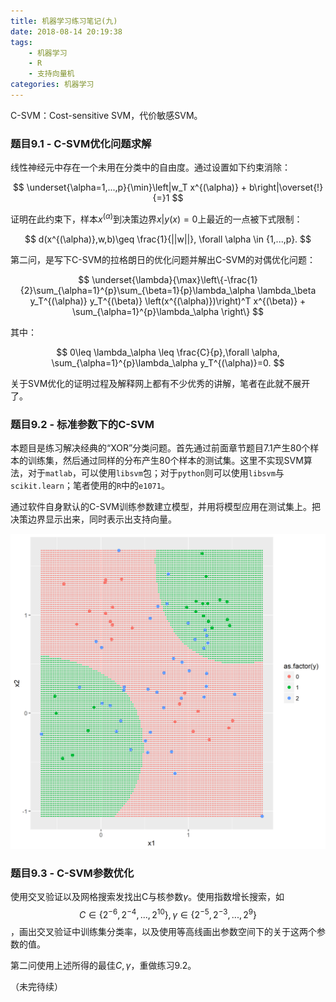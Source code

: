 ```yaml
---
title: 机器学习练习笔记(九)
date: 2018-08-14 20:19:38
tags:
    - 机器学习
    - R
    - 支持向量机
categories: 机器学习
---
```


C-SVM：Cost-sensitive SVM，代价敏感SVM。

### 题目9.1 - C-SVM优化问题求解

线性神经元中存在一个未用在分类中的自由度。通过设置如下约束消除：

$$
\underset{\alpha=1,...,p}{\min}\left|w_T x^{(\alpha)} + b\right|\overset{!}{=}1
$$

证明在此约束下，样本$x^{(\alpha)}$到决策边界${x|y(x)=0}$上最近的一点被下式限制：

$$
d(x^{(\alpha)},w,b)\geq \frac{1}{||w||}, \forall \alpha \in {1,...,p}.
$$

第二问，是写下C-SVM的拉格朗日的优化问题并解出C-SVM的对偶优化问题：

$$
\underset{\lambda}{\max}\left\{-\frac{1}{2}\sum_{\alpha=1}^{p}\sum_{\beta=1}{p}\lambda_\alpha \lambda_\beta y_T^{(\alpha)} y_T^{(\beta)} \left(x^{(\alpha)})\right)^T x^{(\beta)} + \sum_{\alpha=1}^{p}\lambda_\alpha \right\}
$$

其中：

$$
0\leq \lambda_\alpha \leq \frac{C}{p},\forall \alpha, \sum_{\alpha=1}^{p}\lambda_\alpha y_T^{(\alpha)}=0.
$$

关于SVM优化的证明过程及解释网上都有不少优秀的讲解，笔者在此就不展开了。

### 题目9.2 - 标准参数下的C-SVM

本题目是练习解决经典的“XOR”分类问题。首先通过前面章节题目7.1产生80个样本的训练集，然后通过同样的分布产生80个样本的测试集。这里不实现SVM算法，对于`matlab`，可以使用`libsvm`包；对于`python`则可以使用`libsvm`与`scikit.learn`；笔者使用的`R`中的`e1071`。

通过软件自身默认的C-SVM训练参数建立模型，并用将模型应用在测试集上。把决策边界显示出来，同时表示出支持向量。

![图中蓝点即为支持向量](机器学习练习笔记-九/e9-2a.png)

### 题目9.3 - C-SVM参数优化

使用交叉验证以及网格搜索发找出C与核参数$\gamma$。使用指数增长搜索，如$$C\in \{ 2^{-6},2^{-4},...,2^{10} \},\gamma\in \{ 2^{-5},2^{-3},...,2^{9} \}$$，画出交叉验证中训练集分类率，以及使用等高线画出参数空间下的关于这两个参数的值。

第二问使用上述所得的最佳$C,\gamma$，重做练习9.2。

（未完待续）